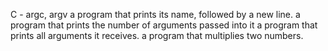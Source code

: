 C - argc, argv
a program that prints its name, followed by a new line.
a program that prints the number of arguments passed into it
a program that prints all arguments it receives.
a program that multiplies two numbers.

